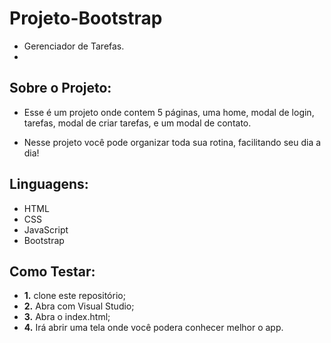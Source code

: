 # Projeto-Bootstrap

- Gerenciador de Tarefas.
- 
## Sobre o Projeto:

- Esse é um projeto onde contem 5 páginas, uma home, modal de login, tarefas, modal de criar tarefas, e um modal de contato.

- Nesse projeto você pode organizar toda sua rotina, facilitando seu dia a dia!

## Linguagens:

- HTML
- CSS
- JavaScript
- Bootstrap

## Como Testar:

- **1.** clone este repositório;
- **2.** Abra com Visual Studio;
- **3.** Abra o index.html;
- **4.** Irá abrir uma tela onde você podera conhecer melhor o app.
